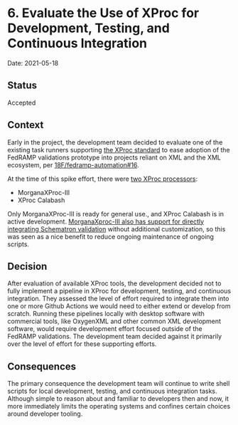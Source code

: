 # 6. Evaluate the Use of XProc for Development, Testing, and Continuous Integration

Date: 2021-05-18

## Status

Accepted

## Context

Early in the project, the development team decided to evaluate one of the existing task runners supporting [the XProc standard](https://spec.xproc.org/master/head/xproc/) to ease adoption of the FedRAMP validations prototype into projects reliant on XML and the XML ecosystem, per [18F/fedramp-automation#16](https://github.com/18F/fedramp-automation/issues/16).

At the time of this spike effort, there were [two XProc processors](https://xproc.org/processors.html):
- MorganaXProc-III
- XProc Calabash

Only MorganaXProc-III is ready for general use., and XProc Calabash is in active development. [MorganaXproc-III also has support for directly integrating Schematron validation](https://www.xml-project.com/files/doc/manual.html#d5e226) without additional customization, so this was seen as a nice benefit to reduce ongoing maintenance of ongoing scripts.

## Decision

After evaluation of available XProc tools, the development decided not to fully implement a pipeline in XProc for development, testing, and continuous integration. They assessed the level of effort required to integrate them into one or more Github Actions we would need to either extend or develop from scratch. Running these pipelines locally with desktop software with commercial tools, like OxygenXML and other common XML development software, would require development effort focused outside of the FedRAMP validations. The development team decided against it primarily over the level of effort for these supporting efforts.

## Consequences

The primary consequence the development team will continue to write shell scripts for local development, testing, and continuous integration tasks. Although simple to reason about and familiar to developers then and now, it more immediately limits the operating systems and confines certain choices around developer tooling.
